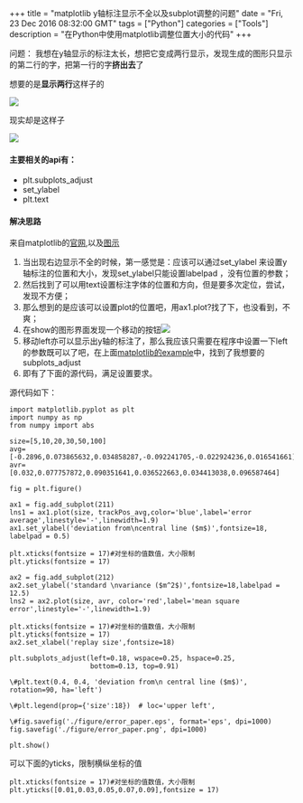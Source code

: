 +++ 
title = "matplotlib y轴标注显示不全以及subplot调整的问题" 
date = "Fri, 23 Dec 2016 08:32:00 GMT" 
tags = ["Python"] 
categories = ["Tools"]
description = "在Python中使用matplotlib调整位置大小的代码" 
+++ 


问题：
我想在y轴显示的标注太长，想把它变成两行显示，发现生成的图形只显示的第二行的字，把第一行的字**挤出去**了

想要的是**显示两行**这样子的

![](http://i.imgur.com/6fxUwHR.jpg)

现实却是这样子

![](http://i.imgur.com/XZmJtEF.jpg)

#### 主要相关的api有：
- plt.subplots_adjust
- set_ylabel
- plt.text

####  解决思路
来自matplotlib的[官网](http://matplotlib.org/gallery.html),以及[图示](http://matplotlib.org/examples/images_contours_and_fields/interpolation_none_vs_nearest.html)

1. 当出现右边显示不全的时候，第一感觉是：应该可以通过set_ylabel 来设置y轴标注的位置和大小，发现set_ylabel只能设置labelpad ，没有位置的参数；
2. 然后找到了可以用text设置标注字体的位置和方向，但是要多次定位，尝试，发现不方便；
2. 那么想到的是应该可以设置plot的位置吧，用ax1.plot?找了下，也没看到，不爽；
3. 在show的图形界面发现一个移动的按钮![](http://i.imgur.com/VThZrvx.jpg)
4. 移动left亦可以显示出y轴的标注了，那么我应该只需要在程序中设置一下left的参数既可以了吧，在上面[matplotlib的example]()中，找到了我想要的subplots_adjust
5. 即有了下面的源代码，满足设置要求。

源代码如下：

```
import matplotlib.pyplot as plt
import numpy as np
from numpy import abs

size=[5,10,20,30,50,100]
avg=[-0.2896,0.073865632,0.034858287,-0.092241705,-0.022924236,0.016541661]
avr=[0.032,0.077757872,0.090351641,0.036522663,0.034413038,0.096587464]

fig = plt.figure()

ax1 = fig.add_subplot(211)
lns1 = ax1.plot(size, trackPos_avg,color='blue',label='error average',linestyle='-',linewidth=1.9)
ax1.set_ylabel('deviation from\ncentral line ($m$)',fontsize=18, labelpad = 0.5)

plt.xticks(fontsize = 17)#对坐标的值数值，大小限制
plt.yticks(fontsize = 17)

ax2 = fig.add_subplot(212)
ax2.set_ylabel('standard \nvariance ($m^2$)',fontsize=18,labelpad = 12.5)
lns2 = ax2.plot(size, avr, color='red',label='mean square error',linestyle='-',linewidth=1.9)

plt.xticks(fontsize = 17)#对坐标的值数值，大小限制
plt.yticks(fontsize = 17)
ax2.set_xlabel('replay size',fontsize=18)

plt.subplots_adjust(left=0.18, wspace=0.25, hspace=0.25,
                    bottom=0.13, top=0.91)

\#plt.text(0.4, 0.4, 'deviation from\n central line ($m$)', rotation=90, ha='left')

\#plt.legend(prop={'size':18})  # loc='upper left',

\#fig.savefig('./figure/error_paper.eps', format='eps', dpi=1000)
fig.savefig('./figure/error_paper.png', dpi=1000)

plt.show()
```

可以下面的yticks，限制横纵坐标的值

```
plt.xticks(fontsize = 17)#对坐标的值数值，大小限制
plt.yticks([0.01,0.03,0.05,0.07,0.09],fontsize = 17)
```


